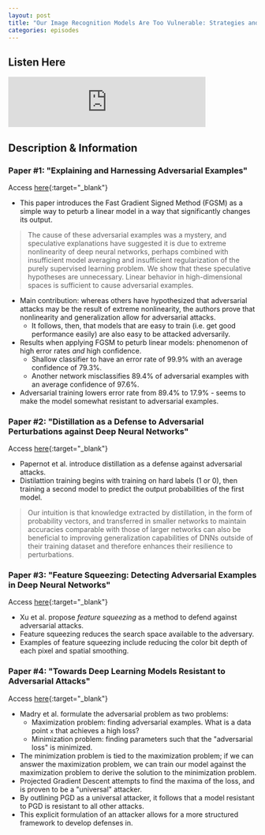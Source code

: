 ```yaml
---
layout: post
title: "Our Image Recognition Models Are Too Vulnerable: Strategies and Defenses Against Adversarial Attacks | Ep. 3"
categories: episodes
---
```


## Listen Here
<html>
  <iframe src="https://anchor.fm/andre-ye/embed/episodes/Ep--3--Our-Image-Recognition-Models-Are-Too-Vulnerable-Strategies-and-Defenses-Against-Adversarial-Attacks-er50d7" height="102px" width="400px" frameborder="0" scrolling="no"></iframe>
</html>

## Description & Information

### Paper #1: "Explaining and Harnessing Adversarial Examples"
Access [here](https://arxiv.org/abs/1412.6572v3){:target="_blank"}
- This paper introduces the Fast Gradient Signed Method (FGSM) as a simple way to peturb a linear model in a way that significantly changes its output.
> The cause of these adversarial examples was a mystery, and speculative explanations have suggested it is due to extreme nonlinearity of deep neural networks, perhaps combined with insufficient model averaging and insufficient regularization of the purely supervised learning problem. We show that these speculative hypotheses are unnecessary. Linear behavior in high-dimensional spaces is sufficient to cause adversarial examples.

- Main contribution: whereas others have hypothesized that adversarial attacks may be the result of extreme nonlinearity, the authors prove that nonlinearity and generalization allow for adversarial attacks.
  - It follows, then, that models that are easy to train (i.e. get good performance easily) are also easy to be attacked adversarily.
- Results when applying FGSM to peturb linear models: phenomenon of high error rates *and* high confidence.
  - Shallow classifier to have an error rate of 99.9% with an average confidence of 79.3%. 
  - Another network misclassifies 89.4% of adversarial examples with an average confidence of 97.6%. 
- Adversarial training lowers error rate from 89.4% to 17.9% - seems to make the model somewhat resistant to adversarial examples.

### Paper #2: "Distillation as a Defense to Adversarial Perturbations against Deep Neural Networks"
Access [here](https://people.cs.vt.edu/~gangwang/class/cs6604/papers/07546524.pdf){:target="_blank"}
- Papernot et al. introduce distillation as a defense against adversarial attacks.
- Distilattion training begins with training on hard labels (1 or 0), then training a second model to predict the output probabilities of the first model.
> Our intuition is that knowledge extracted by distillation, in the form of probability vectors, and transferred in smaller networks to maintain accuracies comparable with those of larger networks can also be beneficial to improving generalization capabilities of DNNs outside of their training dataset and therefore enhances their resilience to perturbations.

### Paper #3: "Feature Squeezing: Detecting Adversarial Examples in Deep Neural Networks"
Access [here](https://arxiv.org/abs/1704.01155){:target="_blank"}
- Xu et al. propose *feature squeezing* as a method to defend against adversarial attacks.
- Feature squeezing reduces the search space available to the adversary.
- Examples of feature squeezing include reducing the color bit depth of each pixel and spatial smoothing.

### Paper #4: "Towards Deep Learning Models Resistant to Adversarial Attacks"
Access [here](https://arxiv.org/pdf/1706.06083.pdf){:target="_blank"}
- Madry et al. formulate the adversarial problem as two problems:
  - Maximization problem: finding adversarial examples. What is a data point `x` that achieves a high loss?
  - Minimization problem: finding parameters such that the "adversarial loss" is minimized.
- The minimization problem is tied to the maximization problem; if we can answer the maximization problem, we can train our model against the maximization problem to derive the solution to the minimization problem.
- Projected Gradient Descent attempts to find the maxima of the loss, and is proven to be a "universal" attacker.
- By outlining PGD as a universal attacker, it follows that a model resistant to PGD is resistant to all other attacks.
- This explicit formulation of an attacker allows for a more structured framework to develop defenses in.



